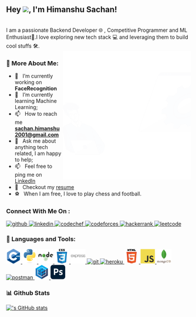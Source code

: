 ## Hey <img src="https://raw.githubusercontent.com/MartinHeinz/MartinHeinz/master/wave.gif" width="30px">, I'm Himanshu Sachan!
<br>
I am a passionate Backend Developer 🌐 , Competitive Programmer and ML Enthusiast🤖.I love exploring new tech stack 💻 and leveraging them to build cool stuffs 🛠️.
<br>
<img align="right" alt="GIF" src="techstack.gif" width="350px"/>

### 🧐 More About Me:

- 🔭 &nbsp; I’m currently working on **FaceRecognition**
- 🌱 &nbsp; I’m currently learning Machine Learning; 
- 📫 &nbsp; How to reach me **sachan.himanshu2001@gmail.com**
- 💬 &nbsp; Ask me about anything tech related, I am happy to help;
- 📫 &nbsp; Feel free to ping me on [LinkedIn](https://www.linkedin.com/in/himanshu-sachan-92636a191/)
- 📝 &nbsp; Checkout my [resume](https://drive.google.com/file/d/1lG4IfpqYu21rpgiiignoohOfSbkkvYuZ/view?usp=sharing)
- ⚽ &nbsp; When I am free, I love to play chess and football.

### Connect With Me On :
<p align="left">
<a href="https://github.com/h01sachan" target="_blank"> <img src="https://cdn.jsdelivr.net/npm/simple-icons@3.1.0/icons/github.svg" alt="github" width="40" height="40"/> </a> 
<a href="https://www.linkedin.com/in/himanshu-sachan-92636a191/" target="_blank"> <img src="https://cdn.jsdelivr.net/npm/simple-icons@3.1.0/icons/linkedin.svg" alt="linkedin" width="40" height="40"/> </a> 
<a href="https://www.codechef.com/users/hs001" target="_blank"> <img src="https://cdn.jsdelivr.net/npm/simple-icons@3.1.0/icons/codechef.svg" alt="codechef" width="40" height="40"/> </a> 
<a href="https://codeforces.com/profile/h01sachan" target="_blank"> <img src="https://cdn.jsdelivr.net/npm/simple-icons@3.1.0/icons/codeforces.svg" alt="codeforces" width="40" height="40"/> </a> 
<a href="https://www.hackerrank.com/h01sachan" target="_blank"> <img src="https://cdn.jsdelivr.net/npm/simple-icons@3.1.0/icons/hackerrank.svg" alt="hackerrank" width="40" height="40"/> </a> 
<a href="https://leetcode.com/h01sachan/" target="_blank"> <img src="https://cdn.jsdelivr.net/npm/simple-icons@3.1.0/icons/leetcode.svg" alt="leetcode" width="40" height="40"/> </a> 
</p>

### 🔨 Languages and Tools:
<p align="left">
 <a href="https://www.w3schools.com/cpp/" target="_blank"> <img src="https://raw.githubusercontent.com/devicons/devicon/master/icons/cplusplus/cplusplus-original.svg" alt="cplusplus" width="40" height="40"/> </a> 
<a href="https://www.python.org" target="_blank"> <img src="https://raw.githubusercontent.com/devicons/devicon/master/icons/python/python-original.svg" alt="python" width="40" height="40"/> </a> 
<a href="https://nodejs.org" target="_blank"> <img src="https://raw.githubusercontent.com/devicons/devicon/master/icons/nodejs/nodejs-original-wordmark.svg" alt="nodejs" width="40" height="40"/> </a>
 <a href="https://www.w3schools.com/css/" target="_blank"> <img src="https://raw.githubusercontent.com/devicons/devicon/master/icons/css3/css3-original-wordmark.svg" alt="css3" width="40" height="40"/> </a> 
 <a href="https://expressjs.com" target="_blank"> <img src="https://raw.githubusercontent.com/devicons/devicon/master/icons/express/express-original-wordmark.svg" alt="express" width="40" height="40"/> </a>  
 <a href="https://git-scm.com/" target="_blank"> <img src="https://www.vectorlogo.zone/logos/git-scm/git-scm-icon.svg" alt="git" width="40" height="40"/> </a> 
 <a href="https://heroku.com" target="_blank"> <img src="https://www.vectorlogo.zone/logos/heroku/heroku-icon.svg" alt="heroku" width="40" height="40"/> </a> 
 <a href="https://www.w3.org/html/" target="_blank"> <img src="https://raw.githubusercontent.com/devicons/devicon/master/icons/html5/html5-original-wordmark.svg" alt="html5" width="40" height="40"/> </a> 
 <a href="https://developer.mozilla.org/en-US/docs/Web/JavaScript" target="_blank"> <img src="https://raw.githubusercontent.com/devicons/devicon/master/icons/javascript/javascript-original.svg" alt="javascript" width="40" height="40"/> </a> 
 <a href="https://www.mongodb.com/" target="_blank"> <img src="https://raw.githubusercontent.com/devicons/devicon/master/icons/mongodb/mongodb-original-wordmark.svg" alt="mongodb" width="40" height="40"/> </a>  
 <a href="https://postman.com" target="_blank"> <img src="https://www.vectorlogo.zone/logos/getpostman/getpostman-icon.svg" alt="postman" width="40" height="40"/> </a> 
 <a href="https://sequelize.org/" target="_blank"> <img src="https://github.com/devicons/devicon/blob/master/icons/sequelize/sequelize-original.svg" alt="sequelize" width="40" height="40"/> </a> 
 <a href="https://www.photoshop.com/en" target="_blank"> <img src="https://github.com/devicons/devicon/blob/master/icons/photoshop/photoshop-plain.svg" alt="photoshop" width="40" height="40"/> </a> 
</p>

### 📊 Github Stats
<a href='https://github.com/h01sachan/github-stats-transparent'>
  
[!['s GitHub stats](https://github-readme-stats.vercel.app/api?username=h01sachan)](https://github.com/anuraghazra/github-readme-stats)

</a>

<br>
